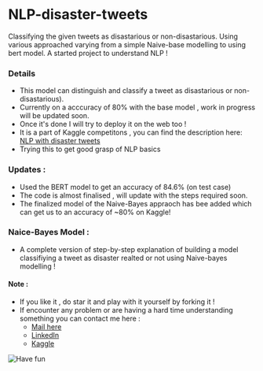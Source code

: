 # NLP-disaster-tweets
 Classifying the given tweets as disastarious or non-disastarious. Using various approached varying from a simple Naive-base modelling to using bert model. A started project to understand NLP !
 
 ### Details 
 - This model can distinguish and classify a tweet as disastarious or non-disastarious).
 - Currently on a acccuracy of 80% with the base model , work in progress will be updated soon.
 - Once it's done I will try to deploy it on the web too !
 - It is a part of Kaggle competitons , you can find the description here: [NLP with disaster tweets](https://www.kaggle.com/c/nlp-getting-started)
 - Trying this to get good grasp of NLP basics
### Updates :
 - Used the BERT model to get an accuracy of 84.6% (on test case)
 - The code is almost finalised , will update with the steps required soon.
 - The finalized model of the Naive-Bayes appraoch has bee added which can get us to an accuracy of ~80% on Kaggle!

### Naice-Bayes Model :
- A complete version of step-by-step explanation of building a model classifiying a tweet as disaster realted or not using Naive-bayes modelling !
#### Note :
- If you like it , do star it and play with it yourself by forking it !
- If encounter any problem or are having a hard time understanding something you can contact me here :
   - [Mail here](mailto:friskycodeur@gmail.com)
   - [LinkedIn](https://www.linkedin.com/in/friskycodeur/)
   - [Kaggle](https://www.kaggle.com/friskycodeur)
 
![Have fun](https://i.chzbgr.com/full/6045226752/h0F95BB35/your-excited-have-fun-learning)
